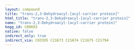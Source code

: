 ```yaml
---
layout: compound
title: "trans-2,3-Dehydroacyl-[acyl-carrier protein]"
html_title: "trans-2,3-Dehydroacyl-[acyl-carrier protein]"
name: "trans-2,3-Dehydroacyl-[acyl-carrier protein]"
kegg_id: C00693
native: false
indirect_only: true
indirect_via: C03395 C21673 C21674 C21675 C21794
---
```

